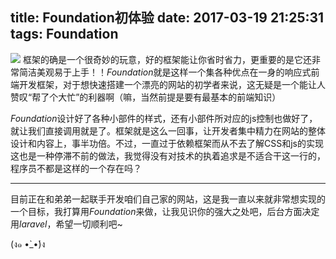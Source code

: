 
title: Foundation初体验
date: 2017-03-19 21:25:31
tags: Foundation
---
![](http://i1.piimg.com/1949/d94543cb1815be4d.png)
框架的确是一个很奇妙的玩意，好的框架能让你省时省力，更重要的是它还非常简洁美观易于上手！！*Foundation*就是这样一个集各种优点在一身的响应式前端开发框架，对于想快速搭建一个漂亮的网站的初学者来说，这无疑是一个能让人赞叹“帮了个大忙”的利器啊（嘛，当然前提是要有最基本的前端知识）

*Foundation*设计好了各种小部件的样式，还有小部件所对应的js控制也做好了，就让我们直接调用就是了。框架就是这么一回事，让开发者集中精力在网站的整体设计和内容上，事半功倍。不过，一直过于依赖框架而从不去了解CSS和js的实现这也是一种停滞不前的做法，我觉得没有对技术的执着追求是不适合干这一行的，程序员不都是这样的一个存在吗？

<hr>

目前正在和弟弟一起联手开发咱们自己家的网站，这是我一直以来就非常想实现的一个目标，我打算用*Foundation*来做，让我见识你的强大之处吧，后台方面决定用*laravel*，希望一切顺利吧~

(ง๑ •̀_•́)ง